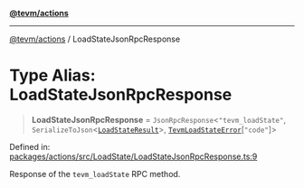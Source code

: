 [**@tevm/actions**](../README.md)

***

[@tevm/actions](../globals.md) / LoadStateJsonRpcResponse

# Type Alias: LoadStateJsonRpcResponse

> **LoadStateJsonRpcResponse** = `JsonRpcResponse`\<`"tevm_loadState"`, `SerializeToJson`\<[`LoadStateResult`](LoadStateResult.md)\>, [`TevmLoadStateError`](TevmLoadStateError.md)\[`"code"`\]\>

Defined in: [packages/actions/src/LoadState/LoadStateJsonRpcResponse.ts:9](https://github.com/evmts/tevm-monorepo/blob/main/packages/actions/src/LoadState/LoadStateJsonRpcResponse.ts#L9)

Response of the `tevm_loadState` RPC method.
